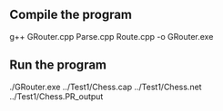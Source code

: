 ## Compile the program  
g++ GRouter.cpp Parse.cpp Route.cpp -o GRouter.exe
## Run the program
./GRouter.exe ../Test1/Chess.cap ../Test1/Chess.net ../Test1/Chess.PR_output
